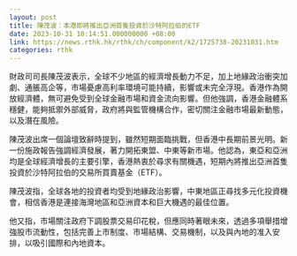```yaml
---
layout: post
title: 陳茂波：本港即將推出亞洲首隻投資於沙特阿拉伯的ETF
date: 2023-10-31 10:14:51.000000000 +08:00
link: https://news.rthk.hk/rthk/ch/component/k2/1725738-20231031.htm
categories: rthk
---
```


財政司司長陳茂波表示，全球不少地區的經濟增長動力不足，加上地緣政治衝突加劇、通脹高企等，市場憂慮高利率環境可能持續，影響或未完全浮現。香港作為開放經濟體，無可避免受到全球金融市場和資金流向影響。但他強調，香港金融體系穩健，能夠抵禦外部威脅，政府將與監管機構合作，密切關注金融市場最新動態，以及潛在風險。

陳茂波出席一個論壇致辭時提到，雖然短期面臨挑戰，但香港中長期前景光明。新一份施政報告強調經濟發展，著力開拓東盟、中東等新市場。他認為，東亞和亞洲均是全球經濟增長的主要引擎，香港熱衷於尋求有關機遇，短期內將推出亞洲首隻投資於沙特阿拉伯的交易所買賣基金（ETF）。

陳茂波指，全球各地的投資者均受到地緣政治影響，中東地區正尋找多元化投資機會，相信香港是連接海灣地區和亞洲資本和巨大機遇的最佳位置。

他又指，市場關注政府下調股票交易印花稅，但應同時著眼未來，透過多項舉措增強股市流動性，包括完善上市制度、市場結構、交易機制，以及與內地的准入安排，以吸引國際和內地資本。
